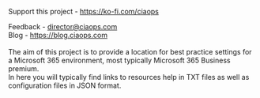 Support this project - https://ko-fi.com/ciaops

Feedback - director@ciaops.com</br>
Blog - https://blog.ciaops.com</br></br>
The aim of this project is to provide a location for best practice settings for a Microsoft 365 environment, most typically Microsoft 365 Business premium.</br>
In here you will typically find links to resources help in TXT files as well as configuration files in JSON format.</br>